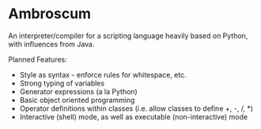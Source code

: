 Ambroscum
=========

An interpreter/compiler for a scripting language heavily based on Python, with influences from Java.

Planned Features:
- Style as syntax - enforce rules for whitespace, etc.
- Strong typing of variables
- Generator expressions (a la Python)
- Basic object oriented programming
- Operator definitions within classes (i.e. allow classes to define +, -, /, *)
- Interactive (shell) mode, as well as executable (non-interactive) mode

